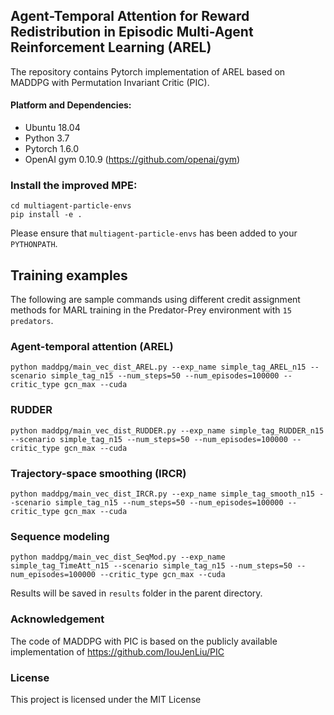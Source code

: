 ## Agent-Temporal Attention for Reward Redistribution in Episodic Multi-Agent Reinforcement Learning (AREL) ##


The repository contains Pytorch implementation of AREL based on MADDPG with Permutation Invariant Critic (PIC).

#### Platform and Dependencies: 
* Ubuntu 18.04 
* Python 3.7
* Pytorch 1.6.0
* OpenAI gym 0.10.9 (https://github.com/openai/gym)

### Install the improved MPE:
    cd multiagent-particle-envs
    pip install -e .
Please ensure that `multiagent-particle-envs` has been added to your `PYTHONPATH`.

## Training examples
The following are sample commands using different credit assignment methods for MARL training in the Predator-Prey environment with `15 predators`.

### Agent-temporal attention (AREL)
	python maddpg/main_vec_dist_AREL.py --exp_name simple_tag_AREL_n15 --scenario simple_tag_n15 --num_steps=50 --num_episodes=100000 --critic_type gcn_max --cuda
### RUDDER 
	python maddpg/main_vec_dist_RUDDER.py --exp_name simple_tag_RUDDER_n15 --scenario simple_tag_n15 --num_steps=50 --num_episodes=100000 --critic_type gcn_max --cuda
### Trajectory-space smoothing (IRCR)
	python maddpg/main_vec_dist_IRCR.py --exp_name simple_tag_smooth_n15 --scenario simple_tag_n15 --num_steps=50 --num_episodes=100000 --critic_type gcn_max --cuda
### Sequence modeling
	python maddpg/main_vec_dist_SeqMod.py --exp_name simple_tag_TimeAtt_n15 --scenario simple_tag_n15 --num_steps=50 --num_episodes=100000 --critic_type gcn_max --cuda

Results will be saved in `results` folder in the parent directory.

### Acknowledgement
The code of MADDPG with PIC is based on the publicly available implementation of https://github.com/IouJenLiu/PIC

### License
This project is licensed under the MIT License

